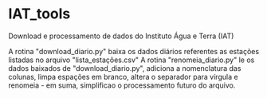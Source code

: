 # IAT_tools
Download e processamento de dados do Instituto Água e Terra (IAT)

A rotina "download_diario.py" baixa os dados diários referentes as estações listadas no arquivo "lista_estações.csv"
A rotina "renomeia_diario.py" le os dados baixados de "download_diario.py", adiciona a nomenclatura das colunas, limpa espações em branco, altera o separador para vírgula e renomeia - em suma, simplificao o processamento futuro do arquivo.
